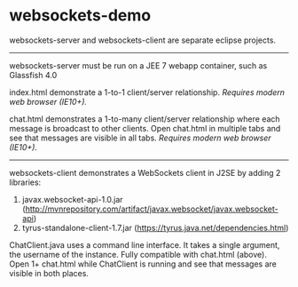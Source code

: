 websockets-demo
===============
websockets-server and websockets-client are separate eclipse projects.

---------------
websockets-server must be run on a JEE 7 webapp container, such as Glassfish 4.0

index.html demonstrate a 1-to-1 client/server relationship. *Requires modern web browser (IE10+).*

chat.html demonstrates a 1-to-many client/server relationship where each message is broadcast to other clients. Open chat.html in multiple tabs and see that messages are visible in all tabs. *Requires modern web browser (IE10+).*

---------------
websockets-client demonstrates a WebSockets client in J2SE by adding 2 libraries:
1. javax.websocket-api-1.0.jar (http://mvnrepository.com/artifact/javax.websocket/javax.websocket-api)
1. tyrus-standalone-client-1.7.jar (https://tyrus.java.net/dependencies.html)

ChatClient.java uses a command line interface. It takes a single argument, the username of the instance. Fully compatible with chat.html (above). Open 1+ chat.html while ChatClient is running and see that messages are visible in both places.
